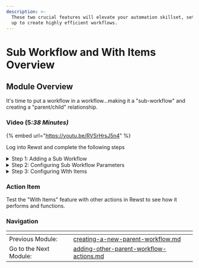 ```yaml
---
description: >-
  These two crucial features will elevate your automation skillset, setting you
  up to create highly efficient workflows.
---
```


# Sub Workflow and With Items Overview

## Module Overview

It's time to put a workflow in a workflow...making it a "sub-workflow" and creating a "parent/child" relationship.

### Video (&#x35;_:38 Minutes)_

{% embed url="https://youtu.be/RVSrHrsJ5n4" %}

Log into Rewst and complete the following steps

<details>

<summary>Step 1: Adding a Sub Workflow</summary>

1. **Search** Add or Remove User in the Search Actions search bar.
2. **Add** the Add or Remove User workflow into the current workflow.
3. **Select** the sub workflow.
4. **Rename** the workflow "update\_groups".

</details>

<details>

<summary>Step 2:  Configuring Sub Workflow Parameters</summary>

1. **Select** the Jinja Editor for the action field.
   * **Enter** \{{ `CTX.action }}`
   * **Close** the Jinja Editor
2. **Select** the Jinja Editor for the user\_id field.
   * **Enter** `{{ CTX.user_id }}`
   * **Close** the Jinja Editor
3. **Select** the Jinja Editor for the group\_id field
   * **Enter** `{{ item() }}`
   * **Close** the Jinja Editor

</details>

<details>

<summary>Step 3: Configuring WIth Items</summary>

1. **Select** the Advanced tab
2. **Select** the Jinja Live Editor for the With Items field
   1. **Enter** `{{ CTX.group_ids }}`
   2. **Close** the Jinja Editor
3. **Publish** the workflow

</details>

### Action Item

Test the "With Items" feature with other actions in Rewst to see how it performs and functions.

### Navigation

<table data-card-size="large" data-view="cards"><thead><tr><th></th><th></th><th></th></tr></thead><tbody><tr><td>Previous Module:</td><td><a data-mention href="creating-a-new-parent-workflow.md">creating-a-new-parent-workflow.md</a></td><td></td></tr><tr><td>Go to the Next Module:</td><td><a data-mention href="adding-other-parent-workflow-actions.md">adding-other-parent-workflow-actions.md</a></td><td></td></tr></tbody></table>
